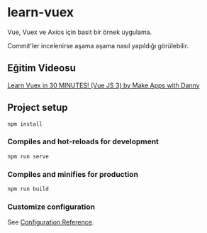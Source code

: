 # learn-vuex

Vue, Vuex ve Axios için basit bir örnek uygulama.

Commit'ler incelenirse aşama aşama nasıl yapıldığı görülebilir.

## Eğitim Videosu
[Learn Vuex in 30 MINUTES! (Vue JS 3) by  Make Apps with Danny](https://www.youtube.com/watch?v=nFh7-HfODYY)

## Project setup
```
npm install
```

### Compiles and hot-reloads for development
```
npm run serve
```

### Compiles and minifies for production
```
npm run build
```

### Customize configuration
See [Configuration Reference](https://cli.vuejs.org/config/).